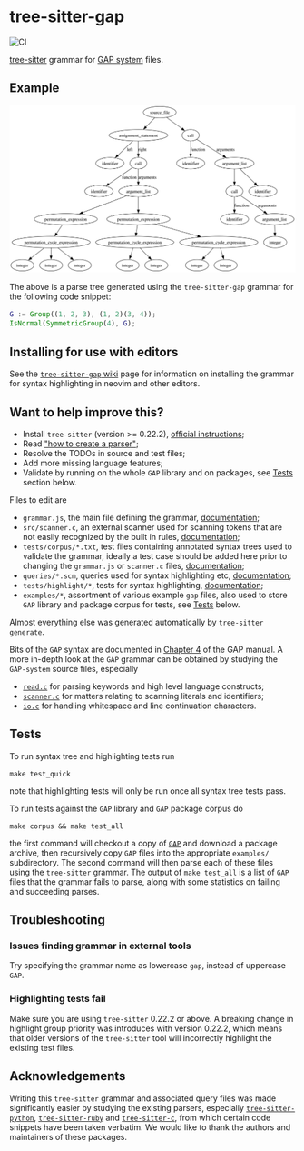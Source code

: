 # tree-sitter-gap

![CI](https://github.com/gap-system/tree-sitter-gap/actions/workflows/ci.yml/badge.svg)

[tree-sitter](https://github.com/tree-sitter/tree-sitter) grammar for [GAP system](https://www.gap-system.org/) files.

## Example

![Example of a parse tree generated with `tree-sitter-gap`](image-example-parse.svg)

The above is a parse tree generated using the `tree-sitter-gap` grammar for the following code snippet:

```gap
G := Group((1, 2, 3), (1, 2)(3, 4));
IsNormal(SymmetricGroup(4), G);
```

## Installing for use with editors

See the [`tree-sitter-gap` wiki](https://github.com/gap-system/tree-sitter-gap/wiki/Using-the-grammar-with-editors)
page for information on installing the grammar for syntax highlighting in neovim and other editors.

## Want to help improve this?

- Install `tree-sitter` (version >= 0.22.2), [official instructions](https://tree-sitter.github.io/tree-sitter/creating-parsers#installation);
- Read ["how to create a parser"](https://tree-sitter.github.io/tree-sitter/creating-parsers);
- Resolve the TODOs in source and test files;
- Add more missing language features;
- Validate by running on the whole `GAP` library and on packages, see [Tests](#tests) section below.

Files to edit are

- `grammar.js`, the main file defining the grammar, [documentation](https://tree-sitter.github.io/tree-sitter/creating-parsers#the-grammar-dsl);
- `src/scanner.c`, an external scanner used for scanning tokens that are not
  easily recognized by the built in rules, [documentation](https://tree-sitter.github.io/tree-sitter/creating-parsers#external-scanners);
- `tests/corpus/*.txt`, test files containing annotated syntax trees used to
  validate the grammar, ideally a test case should be added here prior to
  changing the `grammar.js` or `scanner.c` files, [documentation](https://tree-sitter.github.io/tree-sitter/creating-parsers#command-test);
- `queries/*.scm`, queries used for syntax highlighting etc, [documentation](https://tree-sitter.github.io/tree-sitter/syntax-highlighting#queries);
- `tests/highlight/*`, tests for syntax highlighting, [documentation](https://tree-sitter.github.io/tree-sitter/syntax-highlighting#unit-testing);
- `examples/*`, assortment of various example `gap` files, also used to store `GAP` library and package corpus for tests, see [Tests](#tests) below.

Almost everything else was generated automatically by `tree-sitter generate`.

Bits of the `GAP` syntax are documented in [Chapter 4](https://docs.gap-system.org/doc/ref/chap4_mj.html) of the GAP manual.
A more in-depth look at the `GAP` grammar can be obtained by studying the `GAP-system` source files, especially

- [`read.c`](https://github.com/gap-system/gap/blob/master/src/read.c) for parsing keywords and high level language constructs;
- [`scanner.c`](https://github.com/gap-system/gap/blob/master/src/scanner.c) for matters relating to scanning literals and identifiers;
- [`io.c`](https://github.com/gap-system/gap/blob/master/src/io.c) for handling whitespace and line continuation characters.

## Tests

To run syntax tree and highlighting tests run

```
make test_quick
```

note that highlighting tests will only be run once all syntax tree tests pass.

To run tests against the `GAP` library and `GAP` package corpus do

```
make corpus && make test_all
```

the first command will checkout a copy of
[`GAP`](https://github.com/gap-system/gap) and download a package archive, then
recursively copy `GAP` files into the appropriate `examples/` subdirectory. The
second command will then parse each of these files using the `tree-sitter`
grammar. The output of `make test_all` is a list of `GAP` files that the
grammar fails to parse, along with some statistics on failing and succeeding
parses.

## Troubleshooting

### Issues finding grammar in external tools

Try specifying the grammar name as lowercase `gap`, instead of uppercase `GAP`.

### Highlighting tests fail

Make sure you are using `tree-sitter` 0.22.2 or above. A breaking change in
highlight group priority was introduces with version 0.22.2, which means that
older versions of the `tree-sitter` tool will incorrectly highlight the
existing test files.

## Acknowledgements

Writing this `tree-sitter` grammar and associated query files was made significantly easier by studying the
existing parsers, especially [`tree-sitter-python`](https://github.com/tree-sitter/tree-sitter-python),
[`tree-sitter-ruby`](https://github.com/tree-sitter/tree-sitter-ruby)
and [`tree-sitter-c`](https://github.com/tree-sitter/tree-sitter-c), from which
certain code snippets have been taken verbatim. We would like to thank the authors and maintainers
of these packages.

[ci]: https://img.shields.io/github/actions/workflow/status/gap-system/tree-sitter-gap/ci.yml?logo=github&label=CI
